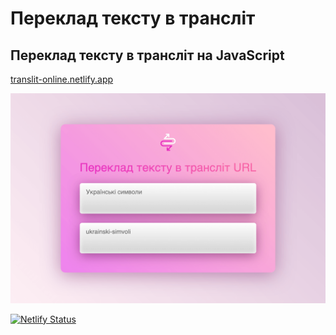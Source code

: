 # Переклад тексту в трансліт

## Переклад тексту в трансліт на JavaScript

[translit-online.netlify.app](https://translit-online.netlify.app/)

![Транслит символов](screen.png)

[![Netlify Status](https://api.netlify.com/api/v1/badges/b021a8b3-e727-43f9-800d-b2dbe0e3321d/deploy-status)](https://app.netlify.com/sites/translit-online/deploys)